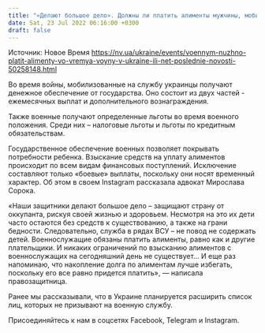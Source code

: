 ```yaml
---
title: "«Делают большое дело». Должны ли платить алименты мужчины, мобилизованные на фронт"
date: Sat, 23 Jul 2022 06:16:00 +0300
draft: false
---
```

Источник: Новое Время https://nv.ua/ukraine/events/voennym-nuzhno-platit-alimenty-vo-vremya-voyny-v-ukraine-ili-net-poslednie-novosti-50258148.html


Во время войны, мобилизованные на службу украинцы получают денежное обеспечение от государства. Оно состоит из двух частей - ежемесячных выплат и дополнительного вознаграждения.

Также военные получают определенные льготы во время военного положения. Среди них – налоговые льготы и льготы по кредитным обязательствам.

Государственное обеспечение военных позволяет покрывать потребности ребенка. Взыскание средств на уплату алиментов происходит по всем видам финансовых поступлений. Исключение составляют только «боевые» выплаты, поскольку они носят временный характер. Об этом в своем Instagram рассказала адвокат Мирослава Сорока.

«Наши защитники делают большое дело – защищают страну от оккупанта, рискуя своей жизнью и здоровьем. Несмотря на это их дети часто остаются без средств к существованию, а также на грани бедности. Следовательно, служба в рядах ВСУ – не повод не содержать детей. Военнослужащие обязаны платить алименты, равно как и другие плательщики. И никаких ограничений по взысканию алиментов с военнослужащих на сегодняшний день не существует… И еще раз напоминаю, что накопление долга по алиментам лучше избегать, поскольку его все равно придется платить», — написала правозащитница.

Ранее мы рассказывали, что в Украине планируется расширить список лиц, которых не призывают на военную службу.

Присоединяйтесь к нам в соцсетях Facebook, Telegram и Instagram.
